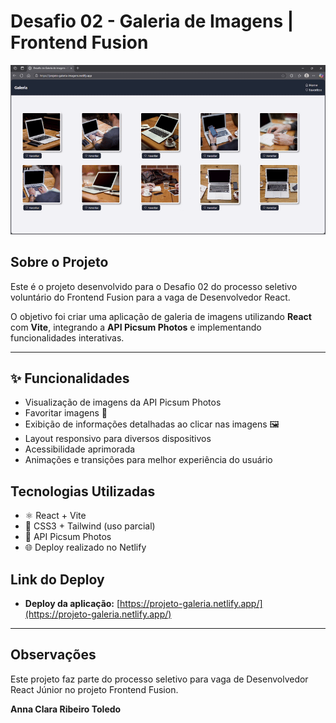 
# Desafio 02 - Galeria de Imagens | Frontend Fusion

<p align="center">
  <img src="https://github.com/annatld/midias/raw/main/DesafiodeGaleriadeImagens-ProcessoSeletivoFrontendFusion.gif" alt="Galeria de Imagens" />
</p>

## Sobre o Projeto

Este é o projeto desenvolvido para o Desafio 02 do processo seletivo voluntário do Frontend Fusion para a vaga de Desenvolvedor React.

O objetivo foi criar uma aplicação de galeria de imagens utilizando **React** com **Vite**, integrando a **API Picsum Photos** e implementando funcionalidades interativas.

---

## ✨ Funcionalidades

- Visualização de imagens da API Picsum Photos
- Favoritar imagens 💾
- Exibição de informações detalhadas ao clicar nas imagens 🖼️
- Layout responsivo para diversos dispositivos
- Acessibilidade aprimorada
- Animações e transições para melhor experiência do usuário

## Tecnologias Utilizadas

- ⚛️ React + Vite
- 🎨 CSS3 + Tailwind (uso parcial)
- 🔗 API Picsum Photos
- 🌐 Deploy realizado no Netlify

## Link do Deploy

- **Deploy da aplicação:** [https://projeto-galeria.netlify.app/](https://projeto-galeria.netlify.app/)

---

## Observações

Este projeto faz parte do processo seletivo para vaga de Desenvolvedor React Júnior no projeto Frontend Fusion.

**Anna Clara Ribeiro Toledo**


